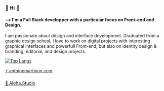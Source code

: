 ### 🍍 Hi 🍍 

#### ⟶ I'm a Full Stack developper with a particular focus on Front-end and Design. <br/>
I am passionate about design and interface development. Graduated from a graphic design school, I love to work on digital projects with interesting graphical interfaces and powerfull Front-end, but also on identity design & branding, editorial, and design projects.


[![Top Langs](https://github-readme-stats.vercel.app/api/top-langs/?username=Nonimart&layout=compact&theme=dracula)](https://github.com/anuraghazra/github-readme-stats)


[  ⚡ antoinemartinon.com ](http://www.antoinemartinon.com/)    
</br>
[🍍 Aloha.Studio ](https://aloha.studio/) 




<!--
**Nonimart/Nonimart** is a ✨ _special_ ✨ repository because its `README.md` (this file) appears on your GitHub profile.

Here are some ideas to get you started:

- 🔭 I’m currently working on ...
- 🌱 I’m currently learning ...
- 👯 I’m looking to collaborate on ...
- 🤔 I’m looking for help with ...
- 💬 Ask me about ...
- 📫 How to reach me: ...
- 😄 Pronouns: ...
- ⚡ Fun fact: ...
-->
